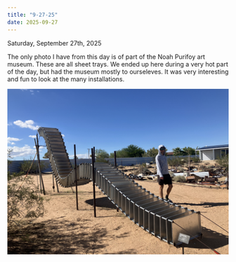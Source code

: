 ```yaml
---
title: "9-27-25"
date: 2025-09-27
---
```

Saturday, September 27th, 2025

The only photo I have from this day is of part of the Noah Purifoy art museum. These are all sheet trays. We ended up here during a very hot part of the day, but had the museum mostly to ourseleves. It was very interesting and fun to look at the many installations.

![Image 1](./IMG_6382.jpeg)
